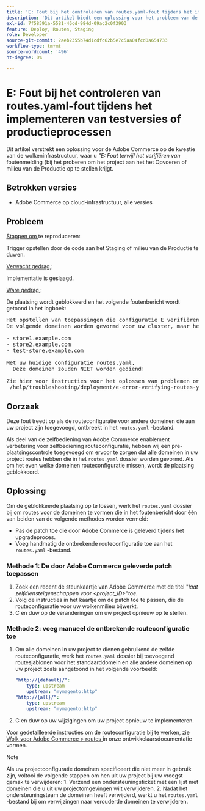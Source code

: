 ```yaml
---
title: 'E: Fout bij het controleren van routes.yaml-fout tijdens het implementeren van testversies of productieprocessen'
description: 'Dit artikel biedt een oplossing voor het probleem van de Adobe Commerce met betrekking tot de cloudinfrastructuur, waarbij u het foutbericht *"E: Error while checking routes.yaml"* krijgt wanneer u probeert het project te implementeren in de omgeving van Staging of Production.'
exl-id: 7f58591a-5581-46cd-984d-09ac2c0f3903
feature: Deploy, Routes, Staging
role: Developer
source-git-commit: 2aeb2355b74d1cdfc62b5e7c5aa04fcd0a654733
workflow-type: tm+mt
source-wordcount: '496'
ht-degree: 0%

---
```


# E: Fout bij het controleren van routes.yaml-fout tijdens het implementeren van testversies of productieprocessen

Dit artikel verstrekt een oplossing voor de Adobe Commerce op de kwestie van de wolkeninfrastructuur, waar u *&quot;E: Fout terwijl het verifiëren van* foutenmelding &lbrace;bij het proberen om het project aan het het Opvoeren of milieu van de Productie op te stellen krijgt.

## Betrokken versies

* Adobe Commerce op cloud-infrastructuur, alle versies

## Probleem

<u> Stappen om </u> te reproduceren:

Trigger opstellen door de code aan het Staging of milieu van de Productie te duwen.

<u> Verwacht gedrag </u>:

Implementatie is geslaagd.

<u> Ware gedrag </u>:

De plaatsing wordt geblokkeerd en het volgende foutenbericht wordt getoond in het logboek:

<pre>Het opstellen van toepassingen die configuratie E verifiëren: Fout terwijl het verifiëren van routes.yaml.
De volgende domeinen worden gevormd voor uw cluster, maar hebben geen routes die in uw routes.yaml- dossier worden bepaald:

&#x200B;- store1.example.com
&#x200B;- store2.example.com
&#x200B;- test-store.example.com

Met uw huidige configuratie routes.yaml,
  Deze domeinen zouden NIET worden gediend!

Zie hier voor instructies voor het oplossen van problemen om door te gaan:
 /help/troubleshooting/deployment/e-error-verifying-routes-yaml-error-during-staging-or-production-deploy.md</pre>

## Oorzaak

Deze fout treedt op als de routeconfiguratie voor andere domeinen die aan uw project zijn toegevoegd, ontbreekt in het `routes.yaml` -bestand.

Als deel van de zelfbediening van Adobe Commerce enablement verbetering voor zelfbediening routeconfiguratie, hebben wij een pre-plaatsingscontrole toegevoegd om ervoor te zorgen dat alle domeinen in uw project routes hebben die in het `routes.yaml` dossier worden gevormd. Als om het even welke domeinen routeconfiguratie missen, wordt de plaatsing geblokkeerd.

## Oplossing

Om de geblokkeerde plaatsing op te lossen, werk het `routes.yaml` dossier bij om routes voor de domeinen te vormen die in het foutenbericht door één van beiden van de volgende methodes worden vermeld:

* Pas de patch toe die door Adobe Commerce is geleverd tijdens het upgradeproces.
* Voeg handmatig de ontbrekende routeconfiguratie toe aan het `routes.yaml` -bestand.

### Methode 1: De door Adobe Commerce geleverde patch toepassen

1. Zoek een recent de steunkaartje van Adobe Commerce met de titel &quot;*laat zelfdiensteigenschappen voor &lt;project\_ID>&quot;toe.*
1. Volg de instructies in het kaartje om de patch toe te passen, die de routeconfiguratie voor uw wolkenmilieu bijwerkt.
1. С en duw op de veranderingen om uw project opnieuw op te stellen.

### Methode 2: voeg manueel de ontbrekende routeconfiguratie toe

1. Om alle domeinen in uw project te dienen gebruikend de zelfde routeconfiguratie, werk het `routes.yaml` dossier bij toevoegend routesjablonen voor het standaarddomein en alle andere domeinen op uw project zoals aangetoond in het volgende voorbeeld:

   ```yaml
   "http://{default}/":
       type: upstream
       upstream: "mymagento:http"
   "http://{all}/":
       type: upstream
       upstream: "mymagento:http"
   ```

1. С en duw op uw wijzigingen om uw project opnieuw te implementeren.

Voor gedetailleerde instructies om de routeconfiguratie bij te werken, zie [ Wolk voor Adobe Commerce > routes ](https://experienceleague.adobe.com/en/docs/commerce-cloud-service/user-guide/configure/routes/routes-yaml) in onze ontwikkelaarsdocumentatie vormen.

>[!NOTE]
>
>Als uw projectconfiguratie domeinen specificeert die niet meer in gebruik zijn, voltooi de volgende stappen om hen uit uw project bij uw vroegst gemak te verwijderen: 1. Verzend een ondersteuningsticket met een lijst met domeinen die u uit uw projectomgevingen wilt verwijderen. 2. Nadat het ondersteuningsteam de domeinen heeft verwijderd, werkt u het `routes.yaml` -bestand bij om verwijzingen naar verouderde domeinen te verwijderen.
